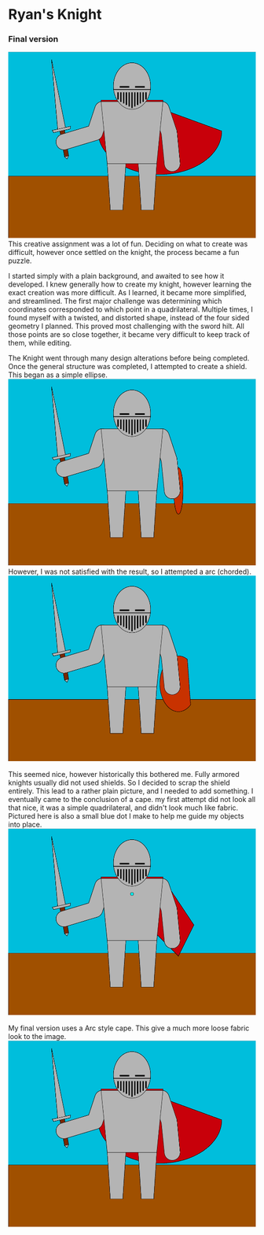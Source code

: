# Ryan's Knight
### Final version

![Final Knight](IMGs/Knight_Final.png)
This creative assignment was a lot of fun. Deciding on what to create was difficult, however once settled on the knight, the process became a fun puzzle.

I started simply with a plain background, and awaited to see how it developed. I knew generally how to create my knight, however learning the exact creation was more difficult. As I learned, it became more simplified, and streamlined. The first major challenge was determining which coordinates corresponded to which point in a quadrilateral. Multiple times, I found myself with a twisted, and distorted shape, instead of the four sided geometry I planned. This proved most challenging with the sword hilt. All those points are so close together, it became very difficult to keep track of them, while editing.

The Knight went through many design alterations before being completed. Once the general structure was completed, I attempted to create a shield. This began as a simple ellipse.
![Original Shield](IMGs/Knight_Shield1.png)
However, I was not satisfied with the result, so I attempted a arc (chorded).
![Arc Shield](IMGs/Knight_Shield.png)

This seemed nice, however historically this bothered me. Fully armored knights usually did not used shields. So I decided to scrap the shield entirely. This lead to a rather plain picture, and I needed to add something. I eventually came to the conclusion of a cape. my first attempt did not look all that nice, it was a simple quadrilateral, and didn't look much like fabric.
Pictured here is also a small blue dot I make to help me guide my objects into place.
![Cape 1st attempt](IMGs/Knight_Cape1.png)

My final version uses a Arc style cape. This give a much more loose fabric look to the image.
![Knight Final](IMGs/Knight_Final.png)

